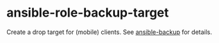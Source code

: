 # ansible-role-backup-target

Create a drop target for (mobile) clients. See [ansible-backup](https://github.com/andreasbehnke/ansible-backup) for details.
